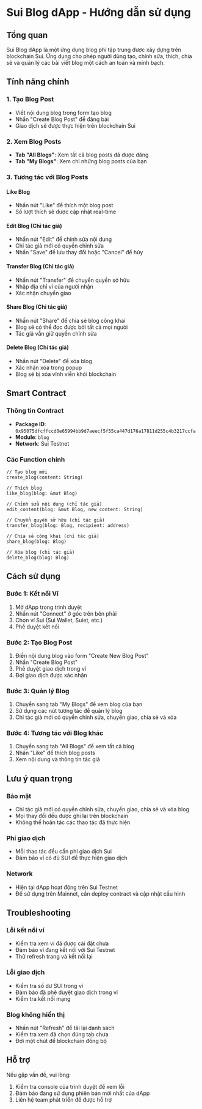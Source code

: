 # Sui Blog dApp - Hướng dẫn sử dụng

## Tổng quan

Sui Blog dApp là một ứng dụng blog phi tập trung được xây dựng trên blockchain Sui. Ứng dụng cho phép người dùng tạo, chỉnh sửa, thích, chia sẻ và quản lý các bài viết blog một cách an toàn và minh bạch.

## Tính năng chính

### 1. Tạo Blog Post
- Viết nội dung blog trong form tạo blog
- Nhấn "Create Blog Post" để đăng bài
- Giao dịch sẽ được thực hiện trên blockchain Sui

### 2. Xem Blog Posts
- **Tab "All Blogs"**: Xem tất cả blog posts đã được đăng
- **Tab "My Blogs"**: Xem chỉ những blog posts của bạn

### 3. Tương tác với Blog Posts

#### Like Blog
- Nhấn nút "Like" để thích một blog post
- Số lượt thích sẽ được cập nhật real-time

#### Edit Blog (Chỉ tác giả)
- Nhấn nút "Edit" để chỉnh sửa nội dung
- Chỉ tác giả mới có quyền chỉnh sửa
- Nhấn "Save" để lưu thay đổi hoặc "Cancel" để hủy

#### Transfer Blog (Chỉ tác giả)
- Nhấn nút "Transfer" để chuyển quyền sở hữu
- Nhập địa chỉ ví của người nhận
- Xác nhận chuyển giao

#### Share Blog (Chỉ tác giả)
- Nhấn nút "Share" để chia sẻ blog công khai
- Blog sẽ có thể đọc được bởi tất cả mọi người
- Tác giả vẫn giữ quyền chỉnh sửa

#### Delete Blog (Chỉ tác giả)
- Nhấn nút "Delete" để xóa blog
- Xác nhận xóa trong popup
- Blog sẽ bị xóa vĩnh viễn khỏi blockchain

## Smart Contract

### Thông tin Contract
- **Package ID**: `0x95075dfcffccd0e65994bb9d7aeecf5f55ca447d176a17811d255c4b3217ccfa`
- **Module**: `blog`
- **Network**: Sui Testnet

### Các Function chính

```move
// Tạo blog mới
create_blog(content: String)

// Thích blog
like_blog(blog: &mut Blog)

// Chỉnh sửa nội dung (chỉ tác giả)
edit_content(blog: &mut Blog, new_content: String)

// Chuyển quyền sở hữu (chỉ tác giả)
transfer_blog(blog: Blog, recipient: address)

// Chia sẻ công khai (chỉ tác giả)
share_blog(blog: Blog)

// Xóa blog (chỉ tác giả)
delete_blog(blog: Blog)
```

## Cách sử dụng

### Bước 1: Kết nối Ví
1. Mở dApp trong trình duyệt
2. Nhấn nút "Connect" ở góc trên bên phải
3. Chọn ví Sui (Sui Wallet, Suiet, etc.)
4. Phê duyệt kết nối

### Bước 2: Tạo Blog Post
1. Điền nội dung blog vào form "Create New Blog Post"
2. Nhấn "Create Blog Post"
3. Phê duyệt giao dịch trong ví
4. Đợi giao dịch được xác nhận

### Bước 3: Quản lý Blog
1. Chuyển sang tab "My Blogs" để xem blog của bạn
2. Sử dụng các nút tương tác để quản lý blog
3. Chỉ tác giả mới có quyền chỉnh sửa, chuyển giao, chia sẻ và xóa

### Bước 4: Tương tác với Blog khác
1. Chuyển sang tab "All Blogs" để xem tất cả blog
2. Nhấn "Like" để thích blog posts
3. Xem nội dung và thông tin tác giả

## Lưu ý quan trọng

### Bảo mật
- Chỉ tác giả mới có quyền chỉnh sửa, chuyển giao, chia sẻ và xóa blog
- Mọi thay đổi đều được ghi lại trên blockchain
- Không thể hoàn tác các thao tác đã thực hiện

### Phí giao dịch
- Mỗi thao tác đều cần phí giao dịch Sui
- Đảm bảo ví có đủ SUI để thực hiện giao dịch

### Network
- Hiện tại dApp hoạt động trên Sui Testnet
- Để sử dụng trên Mainnet, cần deploy contract và cập nhật cấu hình

## Troubleshooting

### Lỗi kết nối ví
- Kiểm tra xem ví đã được cài đặt chưa
- Đảm bảo ví đang kết nối với Sui Testnet
- Thử refresh trang và kết nối lại

### Lỗi giao dịch
- Kiểm tra số dư SUI trong ví
- Đảm bảo đã phê duyệt giao dịch trong ví
- Kiểm tra kết nối mạng

### Blog không hiển thị
- Nhấn nút "Refresh" để tải lại danh sách
- Kiểm tra xem đã chọn đúng tab chưa
- Đợi một chút để blockchain đồng bộ

## Hỗ trợ

Nếu gặp vấn đề, vui lòng:
1. Kiểm tra console của trình duyệt để xem lỗi
2. Đảm bảo đang sử dụng phiên bản mới nhất của dApp
3. Liên hệ team phát triển để được hỗ trợ
